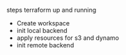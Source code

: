 steps terraform up and running

- Create workspace
- init local backend
- apply resources for s3 and dynamo
- init remote backend
